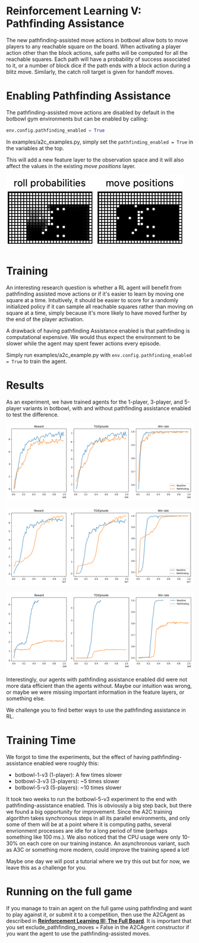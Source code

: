 # Reinforcement Learning V: Pathfinding Assistance

The new pathfinding-assisted move actions in botbowl allow bots to move players to any reachable square on the board. 
When activating a player action other than the block actions, safe paths will be computed for all the reachable squares. 
Each path will have a probability of success associated to it, or a number of block dice if the path ends with a block action 
during a blitz move. Similarly, the catch roll target is given for handoff moves.

# Enabling Pathfinding Assistance

The pathfinding-assisted move actions are disabled by default in the botbowl gym environments but can be enabled by calling:

```python
env.config.pathfinding_enabled = True
```

In examples/a2c_examples.py, simply set the ```pathfinding_enabled = True``` in the variables at the top.

This will add a new feature layer to the observation space and it will also affect the values in the existing _move positions_ layer.

![Pathfinding feature layers](img/gym-pathfinding-layers.png?raw=true "Feature layers")

# Training

An interesting research question is whether a RL agent will benefit from pathfinding assisted move actions or if 
it's easier to learn by moving one square at a time. Intuitively, it should be easier to score for a randomly initialized policy
if it can sample all reachable squares rather than moving on square at a time, simply because it's more likely to have moved further by the end of the player activation. 

A drawback of having pathfinding Assistance enabled is that pathfinding is computational expensive. We would thus expect the 
environment to be slower while the agent may spent fewer actions every episode.

Simply run examples/a2c_example.py with ```env.config.pathfinding_enabled = True``` to train the agent.

# Results
As an experiment, we have trained agents for the 1-player, 3-player, and 5-player variants in botbowl, with and without pathfinding assistance enabled to test the difference.

![botbowl-1 with pathfinding](img/botbowl-1-pf.png?raw=true "botbowl-1 with pathfinding")

![botbowl-3 with pathfinding](img/botbowl-3-pf.png?raw=true "botbowl-3 with pathfinding")

![botbowl-5 with pathfinding](img/botbowl-5-pf.png?raw=true "botbowl-5 with pathfinding")

Interestingly, our agents with pathfinding assistance enabled did were not more data efficient than the agents without.
Maybe our intuition was wrong, or maybe we were missing important information in the feature layers, or something else.

We challenge you to find better ways to use the pathfinding assistance in RL.

# Training Time

We forgot to time the experiments, but the effect of having pathfinding-assistance enabled were roughly this:

- botbowl-1-v3 (1-player): A few times slower
- botbowl-3-v3 (3-players): ~5 times slower
- botbowl-5-v3 (5-players): ~10 times slower

It took two weeks to run the botbowl-5-v3 experiment to the end with pathfinding-assistance enabled. 
This is obviously a big step back, but there we found a big opportunity for improvement. 
Since the A2C training algorithm takes synchronous steps in all its parallel environments, and only some of them will be at a point where it is computing paths, several envrionment processes are idle for a long period of time (perhaps something like 100 ms.).
We also noticed that the CPU usage were only 10-30% on each core on our training instance. 
An asynchronous variant, such as A3C or something more modern, could improve the training speed a lot!

Maybe one day we will post a tutorial where we try this out but for now, we leave this as a challenge for you.

# Running on the full game
If you manage to train an agent on the full game using pathfinding and want to play against it, or submit it to a competition, then use the A2CAgent as described in [**Reinforcement Learning III: The Full Board**](a2c-full.md). 
It is important that you set exclude_pathfinding_moves = False in the A2CAgent constructor if you want the agent to use the pathfinding-assisted moves.